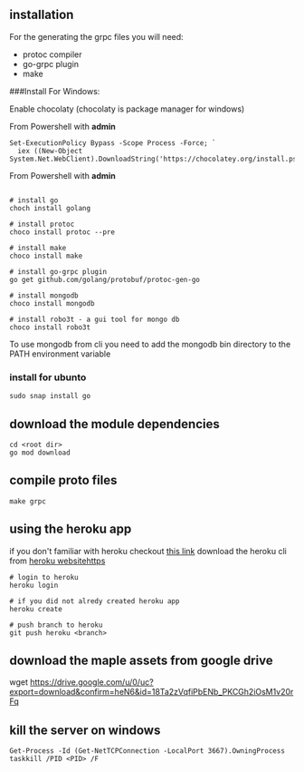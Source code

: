 ## installation

For the generating the grpc files you will need:
* protoc compiler
* go-grpc plugin
* make

###Install For Windows:

Enable chocolaty (chocolaty is package manager for windows)

From Powershell with **admin** 
```
Set-ExecutionPolicy Bypass -Scope Process -Force; `
  iex ((New-Object System.Net.WebClient).DownloadString('https://chocolatey.org/install.ps1'))
```

From Powershell with **admin** 
```

# install go
choch install golang

# install protoc
choco install protoc --pre

# install make
choco install make 

# install go-grpc plugin
go get github.com/golang/protobuf/protoc-gen-go

# install mongodb
choco install mongodb

# install robo3t - a gui tool for mongo db
choco install robo3t
```

To use mongodb from cli you need to add the mongodb bin directory to
the PATH environment variable

### install for ubunto
```
sudo snap install go
```

## download the module dependencies 
```
cd <root dir> 
go mod download
```

## compile proto files
```
make grpc
```

## using the heroku app 

if you don't familiar with heroku checkout [this link](https://devcenter.heroku.com/articles/getting-started-with-go#set-up) 
download the heroku cli from [heroku websitehttps](https://devcenter.heroku.com/articles/heroku-cli)

```
# login to heroku
heroku login

# if you did not alredy created heroku app
heroku create

# push branch to heroku
git push heroku <branch>
```
## download the maple assets from google drive

wget https://drive.google.com/u/0/uc?export=download&confirm=heN6&id=18Ta2zVqfiPbENb_PKCGh2iOsM1v20rFq

## kill the server on windows 
```
Get-Process -Id (Get-NetTCPConnection -LocalPort 3667).OwningProcess taskkill /PID <PID> /F
```
